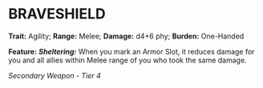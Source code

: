 # BRAVESHIELD

**Trait:** Agility; **Range:** Melee; **Damage:** d4+6 phy; **Burden:** One-Handed

**Feature:** ***Sheltering:*** When you mark an Armor Slot, it reduces damage for you and all allies within Melee range of you who took the same damage.

*Secondary Weapon - Tier 4*
